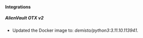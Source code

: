 
#### Integrations

##### AlienVault OTX v2


- Updated the Docker image to: *demisto/python3:3.11.10.113941*.
